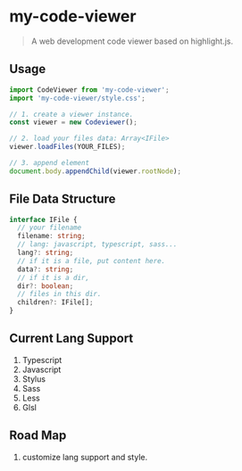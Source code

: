 # my-code-viewer

> A web development code viewer based on highlight.js.

## Usage
```typescript
import CodeViewer from 'my-code-viewer';
import 'my-code-viewer/style.css';

// 1. create a viewer instance.
const viewer = new Codeviewer();

// 2. load your files data: Array<IFile>
viewer.loadFiles(YOUR_FILES);

// 3. append element
document.body.appendChild(viewer.rootNode);
```

## File Data Structure
```typescript
interface IFile {
  // your filename
  filename: string;
  // lang: javascript, typescript, sass...
  lang?: string;
  // if it is a file, put content here.
  data?: string;
  // if it is a dir,
  dir?: boolean;
  // files in this dir.
  children?: IFile[];
}
```

## Current Lang Support
  1. Typescript
  2. Javascript
  3. Stylus
  4. Sass
  5. Less
  6. Glsl

## Road Map
  1. customize lang support and style.
